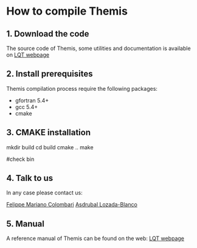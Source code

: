 # How to compile Themis 

##  1. Download the code

The source code of Themis, some utilities and documentation is available on 
[LQT webpage](http://www.lqt.dq.ufscar.br/lqt/lqt_software-pt.html)

## 2. Install prerequisites

Themis compilation process require the following packages:
  * gfortran 5.4+ 
  * gcc 5.4+ 
  * cmake

## 3. CMAKE installation

mkdir build
cd build
cmake ..
make

#check bin

## 4. Talk to us
In any case please contact us:

[Felippe Mariano Colombari](colombarifm@hotmail.com)
[Asdrubal Lozada-Blanco](aslozada@gmail.com)

## 5. Manual
A reference manual of Themis can be found on the web: 
[LQT webpage](http://www.lqt.dq.ufscar.br/lqt/lqt_software-pt.html)
